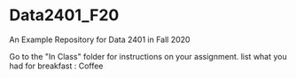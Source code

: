 # Data2401_F20
An Example Repository for Data 2401 in Fall 2020

Go to the "In Class" folder for instructions on your assignment.
list what you had for breakfast : Coffee
